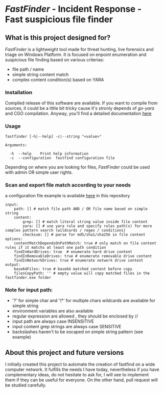 # _FastFinder_ - Incident Response - Fast suspicious file finder

## What is this project designed for?
_FastFinder_ is a lightweight tool made for threat hunting, live forensics and triage on Windows Platform. It is 
focused on enpoint enumeration and suspicious file finding based on various criterias:
* file path / name
* simple string content match
* complex content condition(s) based on YARA

### Installation 
Compiled release of this software are available. If you want to compile 
from sources, it could be a little bit tricky cause it's stronly depends of 
_go-yara_ and CGO compilation. Anyway, you'll find a detailed documentation [here](README.windows-compilation.md)

### Usage 
```
fastfinder [-h|--help] -c|--string "<value>"

Arguments:

  -h  --help    Print help information
  -c  --configuration  fastfind configuration file
``` 

Depending on where you are looking for files, _FastFinder_ could be used with admin OR simple user rights. 

### Scan and export file match according to your needs
a configuration file example is available [here](configuration.yaml.example) in this repository
``` 
input:
    path: [] # match file path AND / OR file name based on simple string 
    content:
        grep: [] # match literal string value inside file content
        yara: [] # use yara rule and specify rules path(s) for more complex pattern search (wildcards / regex / conditions) 
        checksum: [] # parse for md5/sha1/sha256 in file content 
options:
    contentMatchDependsOnPathMatch: true # only match on file content rules if it matchs at least one path condition
    findInHardDrives: true	# enumerate hard drive content
    findInRemovableDrives: true # enumerate removable drive content 
    findInNetworkDrives: true # enumerate network drive content
output:
    base64Files: true # base64 matched content before copy
    filesCopyPath: '' # empty value will copy matched files in the fastfinder.exe folder
``` 
### Note for input path:
* '?' for simple char and '\\*' for multiple chars wildcards are available for simple string
* environment variables are also available
* regular expression are allowed , they should be enclosed by /<regex>/
* input path are always case INSENSITIVE
* input content grep strings are always case SENSITIVE
* backslashes haven't to be escaped on simple string pattern (see example) 

## About this project and future versions
I initially created this project to automate the creation of fastfind on a wide computer network. 
It fulfills the needs I have today, nevertheless if you have complementary ideas, do not hesitate 
to ask for, I will see to implement them if they can be useful for everyone.
On the other hand, pull request will be studied carefully.
